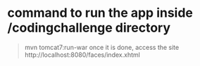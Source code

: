 # command to run the app inside /codingchallenge directory
>mvn tomcat7:run-war
once it is done, access the site 
http://localhost:8080/faces/index.xhtml
